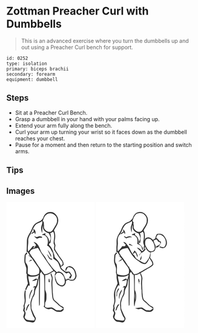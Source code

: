 # Zottman Preacher Curl with Dumbbells
> This is an advanced exercise where you turn the dumbbells up and out using a Preacher Curl bench for support.

``` 
id: 0252 
type: isolation 
primary: biceps brachii 
secondary: forearm 
equipment: dumbbell 
``` 

## Steps

 - Sit at a Preacher Curl Bench.
 - Grasp a dumbbell in your hand with your palms facing up.
 - Extend your arm fully along the bench.
 - Curl your arm up turning your wrist so it faces down as the dumbbell reaches your chest.
 - Pause for a moment and then return to the starting position and switch arms.

## Tips


## Images

<svg width="175pt" height="250pt" viewBox="0 0 175 250" xmlns="http://www.w3.org/2000/svg">
  <g fill="#FFF">
    <path d="M0 0h175v250H0V0m73.35 30.16c-.9 3.08-3.5 5.2-5.91 7.12-4.62 2.14-9.83 3.98-12.88 8.31-3.55 4.48-4.59 10.3-7.75 14.99-2.89 4.33-5.34 9.15-6.02 14.35-.03 7.84-.3 15.69-.71 23.5 1.2.34 2.41.63 3.63.9l-1.16-.03c2 3.07 3.91 6.19 5.92 9.26l-3.67-3.49-.59.92c2.88 2.29 6.19 4.4 7.98 7.71 3.24 5.38 7.22 10.23 10.83 15.34 2.93 3.5 2.7 8.59 1.5 12.72-4.73 3.51-11.08 3.99-16.7 2.93-1.99-.84-4.39-1.73-5.59-3.55 0-4.38.42-8.75.29-13.12-.89-2.83-1.98-5.72-4.18-7.81-1.32-5.15.12-10.35-.08-15.55 1.02-.8 2.04-1.59 3.08-2.35-.28-1.13-.62-2.23-.99-3.33-1.28 2.32-3.98 4.04-4.07 6.89-.39 4.36-.96 8.78-.42 13.15 1.13 4.01 2.68 7.9 3.74 11.93.4 3.4-.15 6.82-.19 10.23.33.41.99 1.24 1.32 1.65-.5 6.19.68 12.27 2.05 18.26-1.63 3.86-3.69 7.53-5.26 11.42.44.81.89 1.62 1.35 2.43 1.28-3.5 2.93-6.87 4.98-9.99.84.23 1.67.46 2.51.7-.13-6.5-2.92-12.54-2.98-19.01 7.03 1.97 14.87 1.61 21.08-2.52-.55 3.12-1.19 6.22-2.38 9.17-1.03-.64-2.06-1.29-3.1-1.9-2.33 1.23-4.68 2.45-6.86 3.92-.35.24-1.05.72-1.4.95 3.9.1 7.52-1.23 10.92-3.03-.85 4.57-1.1 9.36-3.28 13.57-.28-.01-.84-.04-1.12-.05l-.44-.26c-2-.08-3 1.72-4.17 3 .8-.2 2.41-.59 3.21-.79l.75-.07c-2.41 4.59-.72 10.13-3.05 14.79-3.28 6.68-6.71 13.9-5.69 21.55.57 3.53-.01 7.27 1.52 10.6 1.89 4.69 3.09 9.8 6.33 13.8 1.32 1.48.07 3.42-.13 5.09-4.87.59-9.74-.25-14.52-1.12-2.62-1.12-5.81-3.93-4.34-7.09 1.06-3.05 2.37-6.66.25-9.59-1.53-1.99-.4-4.47-.07-6.65-2.42-5.08 1.74-9.86 1.38-15 .29-6.23-1.02-12.48.13-18.67-.44-.78-.88-1.57-1.34-2.34-1.69 5.52-1.96 11.36-1.02 17.04.88 4.99-.21 10.13-2.17 14.75 1.27 3.07-.16 6.08-.6 9.14.68 1.25 1.58 2.34 2.4 3.5-.13 2.97-1.53 5.65-2.07 8.54.38 3.09 2.33 5.85 4.52 7.98 3.2 2.94 7.82 2.16 11.72 3.28 2.54.77 5.65-.08 6.83-2.61 1.01-2.25 2.75-5.09.92-7.39-2.91-4.64-4.76-9.81-6.99-14.78-1.61-3.31-.63-7.09-1.16-10.61-.56-4.44 1.76-8.48 2.45-12.76 1.62-2.5 3.21-5.06 4.22-7.87.71-2.73.52-5.63 1.49-8.3.94-3.58 3.77-6.32 4.43-10 .73-4.68 1.28-9.41 2.53-14.01.69 18.63-.42 37.3.45 55.91.64-1.16 1.45-2.35 1.32-3.75.2-20.4.21-40.81.46-61.21l2.01-1.74c-.14-.78-.29-1.56-.44-2.33 1.99 2.68 3.13 6.19 6.24 7.83 1.02 12.13.6 24.29.97 36.44-.08 7.72-.53 15.43-.32 23.15-.44.91-.87 1.82-1.3 2.74 2.86 2.65 6.05 4.94 10.08 5.25 1.96-.36 4-1.38 6-.73 3.5 1.65 6.5 4.21 10.07 5.73 2.94.29 5.99.61 8.91.03 1.64-.99 3.17-2.21 4.43-3.66.29-1.7-.04-3.43-.08-5.13-2.5-2.25-6.13-2.79-8.32-5.39-3.1-3.33-6.63-6.21-10.09-9.16-2.81-4.32-2.29-9.85-3.03-14.75-.13-8.71-1.43-17.45-.23-26.13.74-4.19-1.51-7.96-2.75-11.81-.19 0-.59-.01-.79-.02-1.36 3.59 2.76 7.1 1.93 10.92-1.86 8.91.13 17.93.2 26.9.36 5.05.46 10.36 2.57 15.04 2.56 3.01 5.87 5.32 8.73 8.05 3.03 3.88 7.95 5.4 11.29 8.94-1.78 1.32-3.64 2.55-5.58 3.62-2.52-.23-5.05-.4-7.58-.26-3.33-1.42-5.74-4.49-9.22-5.56-4.72-.33-9.98 1.92-14.1-1.48.29-2.71.39-5.44.5-8.17 3.33-4.48 2.32-10.23 2.55-15.43-.01-3.44-1.24-6.72-2.6-9.83-.16-9.75-.06-19.51.04-29.26 6.72-.48 11.78-5.39 17.74-7.99 1.05 1.09 2.12 2.16 3.2 3.22-3.34 3.98-1.12 9.16-1.27 13.78 1.54 4.03 2.79 8.88 6.95 11.04 2.76 1.49 6.08 3.46 9.21 1.82 4.31-1.75 5.46-6.72 5.64-10.89 1.41-.64 2.82-1.29 4.23-1.95 3.22 1.63 6.93 2.42 10.51 1.66 3.65-1.57 5.38-5.42 6.04-9.12-.83-7.52-3.6-16.6-11.81-18.85-3.16-1.7-6.07.91-8.78 2.29-.84 2.32-2.43 4.81-.8 7.16 1.13-2.97 2.86-5.63 4.64-8.23 3.1.44 6.49.87 8.81 3.2 3.39 2.76 4.39 7.2 5.36 11.23.96 3.7-.37 7.96-3.43 10.3-2.5.79-5.17.21-7.74.19-.82-.68-1.63-1.37-2.44-2.04-1.62.85-3.3 1.59-4.97 2.33-1.36-2.7-2.72-5.41-3.76-8.25-1.56-4.74-6.42-7.77-11.24-8.17-.74.38-2.22 1.16-2.97 1.54-4.83-4.5-9.79-8.98-13.15-14.76-3.37-3.83-6.28-7.98-8.55-12.56-3.08-6.27-9.22-10.62-11.13-17.5-2.42-6.26-5.71-14.13-13.26-15.13 1.65 2.8 6.22 4.63 4.14 8.44l-1.06-1.3c-.18 1.21-.36 2.41-.55 3.62-1.44.67-2.87 1.35-4.29 2.04.63-.73 1.88-2.19 2.5-2.92l.32 1.07c.16-.68.47-2.04.63-2.73-.95.09-2.85.26-3.8.35-2.32 3.9-5.68 6.99-8.74 10.29-1.61-7.26.77-14.54.25-21.85-.29-4.52 2.35-8.38 3.92-12.42l.77 1.25c.15-1.11.31-2.23.5-3.34 3.84-5.58 5.11-12.92 10.4-17.55 3.72-2.65 8.48-3.42 12.05-6.37 1.33 4.46-1.51 8.36-2.15 12.63-.11 3.83.84 7.65 2.22 11.2.49-5.46-.12-10.98 1.26-16.36.04 3.37-.17 7.06 1.89 9.94 2.27 3.64 6.28 5.52 10.13 7 1.74 3.8 4.34 7.68 3.01 12.05a37.39 37.39 0 0 0-2.85 6.48c.98-6.05-1.98-12.53-7.41-15.5.16-1.18.31-2.36.44-3.55-2.03.8-4.06 1.61-6.11 2.36-.08.37-.25 1.13-.33 1.51 4.48-1.11 8.21 2.67 10.24 6.24 1.41 4.7 1.36 9.96-.51 14.55 6.35 2.57 7.8 9.71 11.55 14.73.2 2.87.32 5.76.89 8.6-.24.61-.48 1.23-.72 1.85 3.24 2.8 7.27 4.75 9.83 8.26 2.51 4.2 3.2 9.24 5.7 13.44 3.41 3.02 7.04 5.81 10.73 8.49 1.55-.7 3.12-1.34 4.67-2.05 1.96 1.97 4.85 4.1 3.54 7.29-.26-.05-.78-.14-1.04-.18-.33.82-.97 2.47-1.3 3.29.44.73.89 1.46 1.34 2.18 2.37-1.5 2.72-4.33 3.84-6.67-1.07-2.92-3.04-5.34-5.07-7.64-2.38.09-4.75.1-7.12.2-3.71-2.68-8.37-5.04-9.73-9.76 2.11-.85 3.92-2.25 5.56-3.79.56-7.73-5.98-13.01-9.7-19.02-2.15-4.28-5.76-7.68-7.32-12.26-.73-3.05 1.5-6.08.43-9.11-.8-2.57-1.69-5.24-.99-7.96 1.53-6.62 1.45-13.85-1.55-20.06 3.07-5.77 7.54-11.18 8.37-17.86.9-6.1-2.35-12.08-7.01-15.83-3.48-2.85-8.4-3.21-12.65-2.23-4.7 1.4-8.24 5.57-9.68 10.15M53.29 53.18c.24 1.65.68 3.25 1.2 4.83-1.76 1.54-4.51 2.61-5.34 4.82 2.38-.03 4.31-2 6.41-2.97.4.92 1.21 2.76 1.61 3.68 1.61-3.83.47-9.08-3.88-10.36m9.27 15.3c-2.56 1.74-5.15-.45-7.71-.98 1.64 1.65 3.45 3.12 5.13 4.73.66-.01 1.33-.03 1.99-.04 2.58-1.87 5.73-1.88 8.77-1.48-.02-.52-.07-1.57-.09-2.1-2.64-.65-5.53-1.54-8.09-.13m19.26 26.39c2.13 4.83 4.91 9.34 6.86 14.25.12-1.72.45-3.6-.57-5.13-1.82-3.2-3.46-6.65-6.29-9.12m3.29 17.37c1.97.87 3.92 1.77 5.92 2.56-.49-1.09-1.01-2.16-1.54-3.23-.67 0-2.02.01-2.7.02-1.96-3.03-3.64-6.32-6.68-8.45 1.64 3.05 3.51 5.97 5 9.1m-40.97 5.44c2.19-.67 4.49-1.18 6.37-2.58-.16-.25-.49-.75-.66-1-2.24.35-3.78 2.47-5.71 3.58m39.65 40.77h2.49c-.44-2.43-.84-4.87-1.52-7.24-1.24 2.23-.97 4.8-.97 7.24m-34.2 16.26c-2.85 5.48-5.22 11.5-3.77 17.8.5-2.23.69-4.5 1.09-6.74 1.01-4.38 3.64-8.16 4.83-12.48-.72.47-1.44.94-2.15 1.42m-5.74 27.95c-2.53 2.95-4.09 6.55-4.64 10.39-.3.4-.91 1.18-1.22 1.57.6-.01 1.79-.04 2.39-.06 1.1-4.34 2.88-8.46 5.82-11.88-.59 0-1.76-.01-2.35-.02z"/>
    <path d="M79.59 24.53c8.05-6.59 22.05 1.25 20.92 11.48.42 5.35-2.81 9.84-5.5 14.15-2.01 3.04-3.54 6.72-6.98 8.45-4.64 1.26-9.24-1.02-11.86-4.87-3.04-2.91-.64-7.36-2.1-10.85 1.15-2.22-.9-4.09-1.8-5.96 1.63-4.51 3.12-9.58 7.32-12.4zM86.93 61.72c2-1.01 3.95-2.12 5.9-3.23 4.19 7.19.71 15.6.84 23.28.58 1.33 1.1 2.68 1.59 4.04-.6 2.72-.85 5.51-.82 8.29 5.18 7.87 10 16.02 15.96 23.33.63 1.75 1.45 3.55 1.24 5.47-.79 1.57-2.28 2.64-3.43 3.94-2.3-7.08-7.26-12.69-12.6-17.69-.26-2.73-.75-5.44-1.84-7.97-2.05-5.82-4.23-12.05-9.02-16.22-.04-.71-.11-2.14-.15-2.86.67-.27 2.01-.82 2.68-1.09.76-6.35 2.16-13.17-.35-19.29zM51.17 93.63c3.65-1.47 7.54-2.18 11.35-3.13 9.61 15.4 19.57 30.62 30.62 45.02-5.83 2.83-11.18 7.78-18.09 7.2-2.17-3.4-4.86-6.42-7.18-9.71-1.38-1.86-2.17-4.14-3.84-5.78-4.22-5.91-7.63-12.39-12.33-17.96-2.32-2.72-4-5.91-5.99-8.87 1.09-2.72 2.65-5.52 5.46-6.77zM96.39 145.77c1.4-1.88 2.27-4.51 4.53-5.49 2.78-.43 6.1-.67 8.11 1.7 5.02 3.61 6.91 10.11 6.82 16.05.01 2.61-1.47 5.21-3.7 6.56-5.72 1.49-11.38-3.57-13.07-8.75-1.01-3.33-2.05-6.65-2.69-10.07z"/>
  </g>
  <g fill="#333">
    <path d="M73.35 30.16c1.44-4.58 4.98-8.75 9.68-10.15 4.25-.98 9.17-.62 12.65 2.23 4.66 3.75 7.91 9.73 7.01 15.83-.83 6.68-5.3 12.09-8.37 17.86 3 6.21 3.08 13.44 1.55 20.06-.7 2.72.19 5.39.99 7.96 1.07 3.03-1.16 6.06-.43 9.11 1.56 4.58 5.17 7.98 7.32 12.26 3.72 6.01 10.26 11.29 9.7 19.02-1.64 1.54-3.45 2.94-5.56 3.79 1.36 4.72 6.02 7.08 9.73 9.76 2.37-.1 4.74-.11 7.12-.2 2.03 2.3 4 4.72 5.07 7.64-1.12 2.34-1.47 5.17-3.84 6.67-.45-.72-.9-1.45-1.34-2.18.33-.82.97-2.47 1.3-3.29.26.04.78.13 1.04.18 1.31-3.19-1.58-5.32-3.54-7.29-1.55.71-3.12 1.35-4.67 2.05-3.69-2.68-7.32-5.47-10.73-8.49-2.5-4.2-3.19-9.24-5.7-13.44-2.56-3.51-6.59-5.46-9.83-8.26.24-.62.48-1.24.72-1.85-.57-2.84-.69-5.73-.89-8.6-3.75-5.02-5.2-12.16-11.55-14.73 1.87-4.59 1.92-9.85.51-14.55-2.03-3.57-5.76-7.35-10.24-6.24.08-.38.25-1.14.33-1.51 2.05-.75 4.08-1.56 6.11-2.36-.13 1.19-.28 2.37-.44 3.55 5.43 2.97 8.39 9.45 7.41 15.5.74-2.24 1.7-4.42 2.85-6.48 1.33-4.37-1.27-8.25-3.01-12.05-3.85-1.48-7.86-3.36-10.13-7-2.06-2.88-1.85-6.57-1.89-9.94-1.38 5.38-.77 10.9-1.26 16.36-1.38-3.55-2.33-7.37-2.22-11.2.64-4.27 3.48-8.17 2.15-12.63-3.57 2.95-8.33 3.72-12.05 6.37-5.29 4.63-6.56 11.97-10.4 17.55-.19 1.11-.35 2.23-.5 3.34l-.77-1.25c-1.57 4.04-4.21 7.9-3.92 12.42.52 7.31-1.86 14.59-.25 21.85 3.06-3.3 6.42-6.39 8.74-10.29.95-.09 2.85-.26 3.8-.35-.16.69-.47 2.05-.63 2.73l-.32-1.07c-.62.73-1.87 2.19-2.5 2.92 1.42-.69 2.85-1.37 4.29-2.04.19-1.21.37-2.41.55-3.62l1.06 1.3c2.08-3.81-2.49-5.64-4.14-8.44 7.55 1 10.84 8.87 13.26 15.13 1.91 6.88 8.05 11.23 11.13 17.5 2.27 4.58 5.18 8.73 8.55 12.56 3.36 5.78 8.32 10.26 13.15 14.76.75-.38 2.23-1.16 2.97-1.54 4.82.4 9.68 3.43 11.24 8.17 1.04 2.84 2.4 5.55 3.76 8.25 1.67-.74 3.35-1.48 4.97-2.33.81.67 1.62 1.36 2.44 2.04 2.57.02 5.24.6 7.74-.19 3.06-2.34 4.39-6.6 3.43-10.3-.97-4.03-1.97-8.47-5.36-11.23-2.32-2.33-5.71-2.76-8.81-3.2-1.78 2.6-3.51 5.26-4.64 8.23-1.63-2.35-.04-4.84.8-7.16 2.71-1.38 5.62-3.99 8.78-2.29 8.21 2.25 10.98 11.33 11.81 18.85-.66 3.7-2.39 7.55-6.04 9.12-3.58.76-7.29-.03-10.51-1.66-1.41.66-2.82 1.31-4.23 1.95-.18 4.17-1.33 9.14-5.64 10.89-3.13 1.64-6.45-.33-9.21-1.82-4.16-2.16-5.41-7.01-6.95-11.04.15-4.62-2.07-9.8 1.27-13.78-1.08-1.06-2.15-2.13-3.2-3.22-5.96 2.6-11.02 7.51-17.74 7.99-.1 9.75-.2 19.51-.04 29.26 1.36 3.11 2.59 6.39 2.6 9.83-.23 5.2.78 10.95-2.55 15.43-.11 2.73-.21 5.46-.5 8.17 4.12 3.4 9.38 1.15 14.1 1.48 3.48 1.07 5.89 4.14 9.22 5.56 2.53-.14 5.06.03 7.58.26 1.94-1.07 3.8-2.3 5.58-3.62-3.34-3.54-8.26-5.06-11.29-8.94-2.86-2.73-6.17-5.04-8.73-8.05-2.11-4.68-2.21-9.99-2.57-15.04-.07-8.97-2.06-17.99-.2-26.9.83-3.82-3.29-7.33-1.93-10.92.2.01.6.02.79.02 1.24 3.85 3.49 7.62 2.75 11.81-1.2 8.68.1 17.42.23 26.13.74 4.9.22 10.43 3.03 14.75 3.46 2.95 6.99 5.83 10.09 9.16 2.19 2.6 5.82 3.14 8.32 5.39.04 1.7.37 3.43.08 5.13-1.26 1.45-2.79 2.67-4.43 3.66-2.92.58-5.97.26-8.91-.03-3.57-1.52-6.57-4.08-10.07-5.73-2-.65-4.04.37-6 .73-4.03-.31-7.22-2.6-10.08-5.25.43-.92.86-1.83 1.3-2.74-.21-7.72.24-15.43.32-23.15-.37-12.15.05-24.31-.97-36.44-3.11-1.64-4.25-5.15-6.24-7.83.15.77.3 1.55.44 2.33l-2.01 1.74c-.25 20.4-.26 40.81-.46 61.21.13 1.4-.68 2.59-1.32 3.75-.87-18.61.24-37.28-.45-55.91-1.25 4.6-1.8 9.33-2.53 14.01-.66 3.68-3.49 6.42-4.43 10-.97 2.67-.78 5.57-1.49 8.3-1.01 2.81-2.6 5.37-4.22 7.87-.69 4.28-3.01 8.32-2.45 12.76.53 3.52-.45 7.3 1.16 10.61 2.23 4.97 4.08 10.14 6.99 14.78 1.83 2.3.09 5.14-.92 7.39-1.18 2.53-4.29 3.38-6.83 2.61-3.9-1.12-8.52-.34-11.72-3.28-2.19-2.13-4.14-4.89-4.52-7.98.54-2.89 1.94-5.57 2.07-8.54-.82-1.16-1.72-2.25-2.4-3.5.44-3.06 1.87-6.07.6-9.14 1.96-4.62 3.05-9.76 2.17-14.75-.94-5.68-.67-11.52 1.02-17.04.46.77.9 1.56 1.34 2.34-1.15 6.19.16 12.44-.13 18.67.36 5.14-3.8 9.92-1.38 15-.33 2.18-1.46 4.66.07 6.65 2.12 2.93.81 6.54-.25 9.59-1.47 3.16 1.72 5.97 4.34 7.09 4.78.87 9.65 1.71 14.52 1.12.2-1.67 1.45-3.61.13-5.09-3.24-4-4.44-9.11-6.33-13.8-1.53-3.33-.95-7.07-1.52-10.6-1.02-7.65 2.41-14.87 5.69-21.55 2.33-4.66.64-10.2 3.05-14.79l-.75.07c-.8.2-2.41.59-3.21.79 1.17-1.28 2.17-3.08 4.17-3l.44.26c.28.01.84.04 1.12.05 2.18-4.21 2.43-9 3.28-13.57-3.4 1.8-7.02 3.13-10.92 3.03.35-.23 1.05-.71 1.4-.95 2.18-1.47 4.53-2.69 6.86-3.92 1.04.61 2.07 1.26 3.1 1.9 1.19-2.95 1.83-6.05 2.38-9.17-6.21 4.13-14.05 4.49-21.08 2.52.06 6.47 2.85 12.51 2.98 19.01-.84-.24-1.67-.47-2.51-.7-2.05 3.12-3.7 6.49-4.98 9.99-.46-.81-.91-1.62-1.35-2.43 1.57-3.89 3.63-7.56 5.26-11.42-1.37-5.99-2.55-12.07-2.05-18.26-.33-.41-.99-1.24-1.32-1.65.04-3.41.59-6.83.19-10.23-1.06-4.03-2.61-7.92-3.74-11.93-.54-4.37.03-8.79.42-13.15.09-2.85 2.79-4.57 4.07-6.89.37 1.1.71 2.2.99 3.33-1.04.76-2.06 1.55-3.08 2.35.2 5.2-1.24 10.4.08 15.55 2.2 2.09 3.29 4.98 4.18 7.81.13 4.37-.29 8.74-.29 13.12 1.2 1.82 3.6 2.71 5.59 3.55 5.62 1.06 11.97.58 16.7-2.93 1.2-4.13 1.43-9.22-1.5-12.72-3.61-5.11-7.59-9.96-10.83-15.34-1.79-3.31-5.1-5.42-7.98-7.71l.59-.92 3.67 3.49c-2.01-3.07-3.92-6.19-5.92-9.26l1.16.03c-1.22-.27-2.43-.56-3.63-.9.41-7.81.68-15.66.71-23.5.68-5.2 3.13-10.02 6.02-14.35 3.16-4.69 4.2-10.51 7.75-14.99 3.05-4.33 8.26-6.17 12.88-8.31 2.41-1.92 5.01-4.04 5.91-7.12m6.24-5.63c-4.2 2.82-5.69 7.89-7.32 12.4.9 1.87 2.95 3.74 1.8 5.96 1.46 3.49-.94 7.94 2.1 10.85 2.62 3.85 7.22 6.13 11.86 4.87 3.44-1.73 4.97-5.41 6.98-8.45 2.69-4.31 5.92-8.8 5.5-14.15 1.13-10.23-12.87-18.07-20.92-11.48m7.34 37.19c2.51 6.12 1.11 12.94.35 19.29-.67.27-2.01.82-2.68 1.09.04.72.11 2.15.15 2.86 4.79 4.17 6.97 10.4 9.02 16.22 1.09 2.53 1.58 5.24 1.84 7.97 5.34 5 10.3 10.61 12.6 17.69 1.15-1.3 2.64-2.37 3.43-3.94.21-1.92-.61-3.72-1.24-5.47-5.96-7.31-10.78-15.46-15.96-23.33-.03-2.78.22-5.57.82-8.29-.49-1.36-1.01-2.71-1.59-4.04-.13-7.68 3.35-16.09-.84-23.28-1.95 1.11-3.9 2.22-5.9 3.23M51.17 93.63c-2.81 1.25-4.37 4.05-5.46 6.77 1.99 2.96 3.67 6.15 5.99 8.87 4.7 5.57 8.11 12.05 12.33 17.96 1.67 1.64 2.46 3.92 3.84 5.78 2.32 3.29 5.01 6.31 7.18 9.71 6.91.58 12.26-4.37 18.09-7.2-11.05-14.4-21.01-29.62-30.62-45.02-3.81.95-7.7 1.66-11.35 3.13m45.22 52.14c.64 3.42 1.68 6.74 2.69 10.07 1.69 5.18 7.35 10.24 13.07 8.75 2.23-1.35 3.71-3.95 3.7-6.56.09-5.94-1.8-12.44-6.82-16.05-2.01-2.37-5.33-2.13-8.11-1.7-2.26.98-3.13 3.61-4.53 5.49z"/>
    <path d="M53.29 53.18c4.35 1.28 5.49 6.53 3.88 10.36-.4-.92-1.21-2.76-1.61-3.68-2.1.97-4.03 2.94-6.41 2.97.83-2.21 3.58-3.28 5.34-4.82-.52-1.58-.96-3.18-1.2-4.83zM62.56 68.48c2.56-1.41 5.45-.52 8.09.13.02.53.07 1.58.09 2.1-3.04-.4-6.19-.39-8.77 1.48-.66.01-1.33.03-1.99.04-1.68-1.61-3.49-3.08-5.13-4.73 2.56.53 5.15 2.72 7.71.98zM81.82 94.87c2.83 2.47 4.47 5.92 6.29 9.12 1.02 1.53.69 3.41.57 5.13-1.95-4.91-4.73-9.42-6.86-14.25zM85.11 112.24c-1.49-3.13-3.36-6.05-5-9.1 3.04 2.13 4.72 5.42 6.68 8.45.68-.01 2.03-.02 2.7-.02.53 1.07 1.05 2.14 1.54 3.23-2-.79-3.95-1.69-5.92-2.56zM44.14 117.68c1.93-1.11 3.47-3.23 5.71-3.58.17.25.5.75.66 1-1.88 1.4-4.18 1.91-6.37 2.58zM83.79 158.45c0-2.44-.27-5.01.97-7.24.68 2.37 1.08 4.81 1.52 7.24h-2.49zM49.59 174.71c.71-.48 1.43-.95 2.15-1.42-1.19 4.32-3.82 8.1-4.83 12.48-.4 2.24-.59 4.51-1.09 6.74-1.45-6.3.92-12.32 3.77-17.8zM43.85 202.66c.59.01 1.76.02 2.35.02-2.94 3.42-4.72 7.54-5.82 11.88-.6.02-1.79.05-2.39.06.31-.39.92-1.17 1.22-1.57.55-3.84 2.11-7.44 4.64-10.39z"/>
  </g>
</svg>

<svg width="175pt" height="250pt" viewBox="0 0 175 250" xmlns="http://www.w3.org/2000/svg">
  <g fill="#FFF">
    <path d="M0 0h175v250H0V0m76.48 24.5c-2.86 2.56-2.7 6.92-5.45 9.52-1.39 1.39-2.71 2.87-4.25 4.11-3.27 1.61-6.94 2.5-9.84 4.79-3.45 3.19-5.51 7.54-7.16 11.87-1.9 5.18-5.93 9.27-7.56 14.59-2.61 5.52-.9 11.73-1.7 17.57-.59 3.76.29 7.54-.41 11.28.9.48 1.81.95 2.72 1.4 1.72 2.87 3.5 5.7 5.42 8.45l-4.81-2.81c2.67 2.34 5.81 4.23 7.8 7.26-2.34 1.73-4.67 3.48-7.13 5.05 2.99-.55 6.14-1.48 7.8-4.29 2.59 3.97 5.12 7.98 8.14 11.64 2.27 3.38 5.75 6.61 5.21 11.07-.21 2.12.49 5.24-1.74 6.44-6.62 3.95-15.06 3.31-21.82.09-1.32-6.11.5-12.44-.81-18.55-.41-1.86-2.28-2.97-2.71-4.82-1.05-4.68.14-9.42.21-14.13.99-1.45 2.32-2.63 3.44-3.96-.58-.58-1.16-1.15-1.73-1.73-1.14 1.6-2.38 3.13-3.65 4.64-.37 3.66-.7 7.33-.81 11.01-.4 4.75 2.03 9.02 3.23 13.48 1.6 3.67.44 7.7.66 11.54.65 2.26 1.41 4.53 1.19 6.93-.32 4.81 1.17 9.44 2.07 14.11-3.13 6.69-6.71 13.47-7.25 20.98-.36 4.36.66 8.66.82 13-.17 3.7-1.01 7.38-2.51 10.77.95 2.47.45 4.96-.3 7.39-.92 2.25 1.5 3.8 2.01 5.81.22 3.16-2.33 5.85-1.86 9.01 1.49 4.51 5.04 9.09 10.17 9.28 3.97-.09 8.77 2.96 12.05-.5 1.49-2.45 3.65-5.87 1.66-8.6-2.93-4.62-4.71-9.81-6.97-14.76-1.6-3.28-.62-7.04-1.16-10.53-.57-4.46 1.76-8.53 2.47-12.83 1.62-2.52 3.23-5.09 4.23-7.92.7-3.03.62-6.23 1.76-9.16 1.08-3.14 3.54-5.67 4.13-9.01.74-4.67 1.19-9.41 2.67-13.93.31 18.49-.41 37.01.24 55.48 1.11-.85 1.53-2.1 1.4-3.45.21-20.35.14-40.71.51-61.07.82-1.01 1.64-2.02 2.44-3.05 1.11 1.85 2.17 3.73 3.32 5.56l1.97.48c1.36 12.6.65 25.29 1.07 37.93.23 8.27-1.56 16.72.31 24.87 1.51-3.79.87-8.05 2.82-11.71 1.03-6.97 1.34-14.59-1.99-21.05-.24-9.89.33-19.78-.16-29.66 1.2-.04 2.4-.07 3.6-.1 2.39-.96 4.73-2.05 7.03-3.23.48 2.75 1.73 5.27 2.46 7.95.5 4.34-.77 8.65-.49 13 .24 3.71.59 7.43.57 11.16l.4.67c.09 6.79-.01 13.94 2.66 20.3 2.46 2.96 5.76 5.13 8.63 7.69 2.78 4.21 8.02 5.51 11.32 9.19a37.949 37.949 0 0 1-5.64 3.64c-2.42-.25-4.86-.43-7.29-.26-3.3-1.25-5.63-4.13-8.87-5.47-4.52-.6-8.96 1.17-13.5 1.06 1.99 1.28 4.34 1.7 6.61 2.25 1.91-.41 3.89-1.39 5.85-.78 3.51 1.64 6.51 4.2 10.07 5.74 2.97.31 6.07.64 9.02.02 1.64-1 3.15-2.25 4.43-3.69.2-1.66-.06-3.32-.12-4.98-1.98-1.81-4.48-2.8-6.82-4.04-2.61-2.4-5.13-4.91-7.7-7.36-1.69-1.65-4.15-2.72-4.96-5.09-1.43-4.18-1.41-8.66-2.04-12.99.06-8.75-1.47-17.51-.13-26.23.72-4.54-1.85-8.59-3.46-12.63 4.1-2.03 7.8-4.75 11.83-6.9 4.61-2.77 9.94-4.67 13.32-9.08.76-5.7-3.39-10-6.26-14.4.7-3.41 1.07-6.9 1.06-10.39 3.29-.84 8.03-1.38 8.88-5.39 1.74-3.93 1.42-8.6-1.33-11.98-.72-1.99-1.34-4.01-1.94-6.03 2.1-.72 4.11-2.05 6.42-1.87 1.13 1.19 1.88 2.66 2.71 4.06 1.3.42 2.61.82 3.92 1.21.2 1.15.4 2.29.59 3.43-1.52 1.08-3.04 2.14-4.62 3.13-2.24.6-4.63 1.58-3.97 4.45 1.48-.6 2.95-1.2 4.44-1.8.6-.76 1.23-1.5 1.88-2.22 1.73-2.62 4.22-5.02 3.1-8.46-4.1-.69-4.93-5.7-8.73-6.76-.35-2.85 1.11-5.2 3.2-6.97 12.61-1.67 20.96 16.85 11.76 25.29-2.55-.33-5.29-.3-7.54-1.72-.56.4-1.11.8-1.65 1.2 2.15.9 4.34 1.7 6.59 2.32 1.37-.44 2.74-.85 4.13-1.21 2.46-1.96 3.88-4.98 4.35-8.04.5-6.26-2.94-12.04-6.96-16.55-3.34-3.36-8.28-3.43-12.61-2.38-1.76 2.12-2.62 4.72-3.18 7.39-.33 2.49-2.95 3.15-4.8 4.24-2.35-2-4.75-4.22-7.86-4.89-2.55-.48-4.97.69-7.19 1.77-.53 1.54-1.11 3.05-1.73 4.55 1.03-6.7 1.45-13.96-1.74-20.18 3.09-6.16 8.18-11.84 8.41-19.05.54-5.01-2.04-9.84-5.47-13.31-5.34-5.84-16.01-5.6-20.8.84m7.17 127.44c-.16 3.83 1.13 7.46 2.44 11-.21-1.53-.52-3.05-.89-4.55l1.27-.07c-.88-2.05-.13-5.63-2.82-6.38z"/>
    <path d="M80.86 22.75c4.4-1.34 9.86-1.97 13.72 1.11 3.59 2.86 6.53 7.3 5.92 12.08.47 6.36-3.96 11.38-6.95 16.54-1.79 3.14-4.38 7.03-8.55 6.36-4.2.35-7.29-3.04-9.56-6.1-2.24-2.88.63-7.05-1.8-9.79 2.13-1.96-.52-4.07-1.36-5.97 1.91-5.14 3.68-11.14 8.58-14.23z"/>
    <path d="M59.49 43.48c3.64-2.28 8.1-3.02 11.35-5.97 1.87 5.23-2.73 9.7-2.02 14.9.29 2.56.83 5.09 1.57 7.56 1.1-4.92-.45-10.55 2.43-14.95-.17 3.09-.95 6.51.93 9.27 2.16 3.99 6.39 6.14 10.49 7.62 1.78 3.83 4.43 7.76 3.02 12.16-1.12 2.09-2.67 4.23-2.09 6.75 2.6 1.1 2.59-2.21 2.75-3.89.22-5.07 1.23-10.43-1.01-15.22 1.97-.95 3.87-2.03 5.76-3.14.6 1.09 1.22 2.17 1.85 3.25.4 4.93.56 9.93-.65 14.77-.84 3.2.33 6.33 1.39 9.3-.57 2.43-.78 4.92-.76 7.41 2.2-.95 1.89-3.61 2.5-5.54 1.87 5.03 5.46 10.29 10.68 12.21-.66 4.87-1.6 9.97-4.83 13.87-1.93 2.25-3.16 5.24-5.8 6.78-3.56-.19-6.63-2.18-9.56-4.02-2.46-1.55-5.28-2.53-7.51-4.42-2.06-1.81-2.66-4.66-4.43-6.67-6.89-5.02-7.93-14.36-13.48-20.49-2.08-2.71-4.15-6.34-8.17-5.81 1.54 1.88 3.28 3.59 5.08 5.22-.57.99-1.18 1.97-1.79 2.95-1.81.02-3.63.04-5.44.03-2.13 3.98-5.5 7.01-8.64 10.16-1.08-4.45-.53-9.01-.02-13.49.63-4.64-1.08-9.44.57-13.96.6-2.48 2.2-4.5 3.65-6.52l.73 1.27c.11-1.14.23-2.27.37-3.4 2.65-2.77 3.15-6.71 5.01-9.94 1.68-2.9 3.31-6.03 6.07-8.05M53.08 53.8c.42 1.41.92 2.8 1.46 4.17-1.96 1.43-3.83 3.03-6.04 4.08.49.46.97.92 1.46 1.38 1.74-1.32 3.61-2.46 5.46-3.63.42 1.21.94 2.41 1.86 3.33 1.3-3.73-1-7.47-4.2-9.33m18.25 9.99c-.06.4-.17 1.2-.23 1.61 4.07-1.27 7.3 2.1 9.58 5.03 2.14 3.77 1.47 8.33 1.09 12.47 2.7.59 5.33 1.94 7.15 4.05 2.26 2.5 1.67 6.4 4.22 8.7 1.08-6.25-4.94-10.3-8.87-14.13 1.35-6.35-1.38-13.4-7.22-16.53.16-1.18.31-2.36.46-3.54-2.06.78-4.11 1.59-6.18 2.34m-15.83 3.5c.05.39.16 1.18.22 1.58 1.41.92 2.77 1.91 4.08 2.98 3.69-1.74 7.53-2.82 11.65-2.09-3.15-3.06-7.91-2.34-11.36-.24-1.52-.77-3.05-1.51-4.59-2.23m9.64 17.37c2.58.81 5.17 1.63 7.83 2.17-2.09-1.88-4.58-3.21-7.17-4.25-.16.52-.49 1.56-.66 2.08m15.75 5.6c2.87 3.02 6.37 5.38 8.77 8.9-1.84 2.1-3.58 4.33-4.71 6.91 1.91-.94 2.12-3.26 3.43-4.73 2.64-1.69 5.73-2.78 7.82-5.24.81-1.13 2.65-2.36 1.6-3.88-2.49-.48-3.2 3.23-5.24 4.26-1.39 1.32-2.82-.35-3.57-1.47-1.87-2.7-4.96-4.15-8.1-4.75m-8.34 12.04c2.18.23 3.59-1.33 4.5-3.07 2.54 2.89 3.4 6.66 5.13 10 .17-1.46.67-3.05-.12-4.42-1.53-3.26-2.93-6.83-6.05-8.92-.96 2.24-2.08 4.4-3.46 6.41m14.96 12.9c3.41-2.3 2.39-7.12 3.07-10.66-.51 3.79-3.85 6.74-3.07 10.66z"/>
    <path d="M100.56 72.71c2.95-1.15 6.52-.28 8.83 1.85 4.49 4.6 7.23 10.97 6.92 17.45-.79 5.69-9.09 7.22-12.62 3.16-2.7-2.89-4.34-6.57-6.07-10.07-.6-4.13-.84-9.67 2.94-12.39zM45.86 100.61c1.47-7.72 10.4-8.99 16.86-9.61 5.79 9.27 10.93 19.85 20.88 25.38 4.09 3.31 8.83 6.73 14.37 6.2 4.2-2.77 6.16-7.68 8-12.14 1.35 4.48 5.99 7.81 5.67 12.74-3.44 4.26-8.73 6.3-13.3 9.06-4.14 2.06-7.74 5.1-12.11 6.7-3.09 2.8-7.17 4.1-11.32 3.83-2.08-3.39-4.64-6.43-6.99-9.62-1.04-1.64-2.58-3.22-2.36-5.32-.37-.02-1.1-.07-1.46-.1-4.15-6.72-8.23-13.54-13.31-19.62-1.86-2.35-3.23-5.03-4.93-7.5zM43.42 146.64c6.99 1.98 14.86 1.66 21-2.53-.51 3.19-1.18 6.35-2.4 9.36-.97-.75-1.85-1.72-3.13-1.92-2.88 1.16-5.52 2.84-8.05 4.64 3.4-.01 7.01-.32 9.51-2.96 1.6 3.51.05 7.49-.93 10.98-.59.99-.5 3.18-2.19 2.61-.28-.2-.86-.59-1.15-.79-1.23 1.1-2.41 2.25-3.5 3.49 1.07-.28 2.14-.52 3.22-.73l.39.2c-1.74 4.88-.46 10.41-2.95 15.1-3.27 6.42-6.35 13.49-5.39 20.86.38 2.78.25 5.62.73 8.39 1.49 4.2 3.01 8.41 4.77 12.51.86 2.12 3.54 3.63 2.88 6.19 0 1.27-.87 2.65-2.28 2.52-3.65.51-7.25-.49-10.86-.86-2.96-.07-5.43-2.24-6.7-4.77-.21-3.83 3.3-7.69 1.01-11.44-1.88-2.2-1.09-4.98-.47-7.5-2.51-5.03 1.72-9.8 1.34-14.9.33-6.44-1.11-12.94.21-19.3 1.36-4.03 3.45-7.77 5.69-11.36.53.38 1.58 1.16 2.11 1.54.21-6.64-2.93-12.75-2.86-19.33m.37 24.59c-1.01 2.27-1.98 4.56-2.92 6.86-.21 2.89-.32 5.78-.41 8.66h.9c.17-2.28.25-4.56.3-6.84 1.12-2.95 2.62-5.71 4.25-8.4l-2.12-.28m2.05 21.13c.79-3.39.71-6.98 2.24-10.17 1.09-3.07 3.3-5.79 3.36-9.16-4.72 5.07-6.97 12.48-5.6 19.33m-1.99 10.32c-3.26 3.41-4.1 8.09-5.55 12.39 1.34-.38 2.62-1.03 2.78-2.57.81-3.7 2.87-6.86 5.05-9.87-.57.01-1.71.03-2.28.05zM77.48 193.99c-.37-4.44-.71-8.99.08-13.4.34 4.45.38 8.96-.08 13.4z"/>
  </g>
  <g fill="#333">
    <path d="M76.48 24.5c4.79-6.44 15.46-6.68 20.8-.84 3.43 3.47 6.01 8.3 5.47 13.31-.23 7.21-5.32 12.89-8.41 19.05 3.19 6.22 2.77 13.48 1.74 20.18.62-1.5 1.2-3.01 1.73-4.55 2.22-1.08 4.64-2.25 7.19-1.77 3.11.67 5.51 2.89 7.86 4.89 1.85-1.09 4.47-1.75 4.8-4.24.56-2.67 1.42-5.27 3.18-7.39 4.33-1.05 9.27-.98 12.61 2.38 4.02 4.51 7.46 10.29 6.96 16.55-.47 3.06-1.89 6.08-4.35 8.04-1.39.36-2.76.77-4.13 1.21-2.25-.62-4.44-1.42-6.59-2.32.54-.4 1.09-.8 1.65-1.2 2.25 1.42 4.99 1.39 7.54 1.72 9.2-8.44.85-26.96-11.76-25.29-2.09 1.77-3.55 4.12-3.2 6.97 3.8 1.06 4.63 6.07 8.73 6.76 1.12 3.44-1.37 5.84-3.1 8.46-.65.72-1.28 1.46-1.88 2.22-1.49.6-2.96 1.2-4.44 1.8-.66-2.87 1.73-3.85 3.97-4.45 1.58-.99 3.1-2.05 4.62-3.13-.19-1.14-.39-2.28-.59-3.43-1.31-.39-2.62-.79-3.92-1.21-.83-1.4-1.58-2.87-2.71-4.06-2.31-.18-4.32 1.15-6.42 1.87.6 2.02 1.22 4.04 1.94 6.03 2.75 3.38 3.07 8.05 1.33 11.98-.85 4.01-5.59 4.55-8.88 5.39.01 3.49-.36 6.98-1.06 10.39 2.87 4.4 7.02 8.7 6.26 14.4-3.38 4.41-8.71 6.31-13.32 9.08-4.03 2.15-7.73 4.87-11.83 6.9 1.61 4.04 4.18 8.09 3.46 12.63-1.34 8.72.19 17.48.13 26.23.63 4.33.61 8.81 2.04 12.99.81 2.37 3.27 3.44 4.96 5.09 2.57 2.45 5.09 4.96 7.7 7.36 2.34 1.24 4.84 2.23 6.82 4.04.06 1.66.32 3.32.12 4.98a19.598 19.598 0 0 1-4.43 3.69c-2.95.62-6.05.29-9.02-.02-3.56-1.54-6.56-4.1-10.07-5.74-1.96-.61-3.94.37-5.85.78-2.27-.55-4.62-.97-6.61-2.25 4.54.11 8.98-1.66 13.5-1.06 3.24 1.34 5.57 4.22 8.87 5.47 2.43-.17 4.87.01 7.29.26 1.99-1.05 3.87-2.26 5.64-3.64-3.3-3.68-8.54-4.98-11.32-9.19-2.87-2.56-6.17-4.73-8.63-7.69-2.67-6.36-2.57-13.51-2.66-20.3l-.4-.67c.02-3.73-.33-7.45-.57-11.16-.28-4.35.99-8.66.49-13-.73-2.68-1.98-5.2-2.46-7.95-2.3 1.18-4.64 2.27-7.03 3.23-1.2.03-2.4.06-3.6.1.49 9.88-.08 19.77.16 29.66 3.33 6.46 3.02 14.08 1.99 21.05-1.95 3.66-1.31 7.92-2.82 11.71-1.87-8.15-.08-16.6-.31-24.87-.42-12.64.29-25.33-1.07-37.93l-1.97-.48c-1.15-1.83-2.21-3.71-3.32-5.56-.8 1.03-1.62 2.04-2.44 3.05-.37 20.36-.3 40.72-.51 61.07.13 1.35-.29 2.6-1.4 3.45-.65-18.47.07-36.99-.24-55.48-1.48 4.52-1.93 9.26-2.67 13.93-.59 3.34-3.05 5.87-4.13 9.01-1.14 2.93-1.06 6.13-1.76 9.16-1 2.83-2.61 5.4-4.23 7.92-.71 4.3-3.04 8.37-2.47 12.83.54 3.49-.44 7.25 1.16 10.53 2.26 4.95 4.04 10.14 6.97 14.76 1.99 2.73-.17 6.15-1.66 8.6-3.28 3.46-8.08.41-12.05.5-5.13-.19-8.68-4.77-10.17-9.28-.47-3.16 2.08-5.85 1.86-9.01-.51-2.01-2.93-3.56-2.01-5.81.75-2.43 1.25-4.92.3-7.39 1.5-3.39 2.34-7.07 2.51-10.77-.16-4.34-1.18-8.64-.82-13 .54-7.51 4.12-14.29 7.25-20.98-.9-4.67-2.39-9.3-2.07-14.11.22-2.4-.54-4.67-1.19-6.93-.22-3.84.94-7.87-.66-11.54-1.2-4.46-3.63-8.73-3.23-13.48.11-3.68.44-7.35.81-11.01 1.27-1.51 2.51-3.04 3.65-4.64.57.58 1.15 1.15 1.73 1.73-1.12 1.33-2.45 2.51-3.44 3.96-.07 4.71-1.26 9.45-.21 14.13.43 1.85 2.3 2.96 2.71 4.82 1.31 6.11-.51 12.44.81 18.55 6.76 3.22 15.2 3.86 21.82-.09 2.23-1.2 1.53-4.32 1.74-6.44.54-4.46-2.94-7.69-5.21-11.07-3.02-3.66-5.55-7.67-8.14-11.64-1.66 2.81-4.81 3.74-7.8 4.29 2.46-1.57 4.79-3.32 7.13-5.05-1.99-3.03-5.13-4.92-7.8-7.26l4.81 2.81c-1.92-2.75-3.7-5.58-5.42-8.45-.91-.45-1.82-.92-2.72-1.4.7-3.74-.18-7.52.41-11.28.8-5.84-.91-12.05 1.7-17.57 1.63-5.32 5.66-9.41 7.56-14.59 1.65-4.33 3.71-8.68 7.16-11.87 2.9-2.29 6.57-3.18 9.84-4.79 1.54-1.24 2.86-2.72 4.25-4.11 2.75-2.6 2.59-6.96 5.45-9.52m4.38-1.75c-4.9 3.09-6.67 9.09-8.58 14.23.84 1.9 3.49 4.01 1.36 5.97 2.43 2.74-.44 6.91 1.8 9.79 2.27 3.06 5.36 6.45 9.56 6.1 4.17.67 6.76-3.22 8.55-6.36 2.99-5.16 7.42-10.18 6.95-16.54.61-4.78-2.33-9.22-5.92-12.08-3.86-3.08-9.32-2.45-13.72-1.11M59.49 43.48c-2.76 2.02-4.39 5.15-6.07 8.05-1.86 3.23-2.36 7.17-5.01 9.94-.14 1.13-.26 2.26-.37 3.4l-.73-1.27c-1.45 2.02-3.05 4.04-3.65 6.52-1.65 4.52.06 9.32-.57 13.96-.51 4.48-1.06 9.04.02 13.49 3.14-3.15 6.51-6.18 8.64-10.16 1.81.01 3.63-.01 5.44-.03.61-.98 1.22-1.96 1.79-2.95-1.8-1.63-3.54-3.34-5.08-5.22 4.02-.53 6.09 3.1 8.17 5.81 5.55 6.13 6.59 15.47 13.48 20.49 1.77 2.01 2.37 4.86 4.43 6.67 2.23 1.89 5.05 2.87 7.51 4.42 2.93 1.84 6 3.83 9.56 4.02 2.64-1.54 3.87-4.53 5.8-6.78 3.23-3.9 4.17-9 4.83-13.87-5.22-1.92-8.81-7.18-10.68-12.21-.61 1.93-.3 4.59-2.5 5.54-.02-2.49.19-4.98.76-7.41-1.06-2.97-2.23-6.1-1.39-9.3 1.21-4.84 1.05-9.84.65-14.77-.63-1.08-1.25-2.16-1.85-3.25-1.89 1.11-3.79 2.19-5.76 3.14 2.24 4.79 1.23 10.15 1.01 15.22-.16 1.68-.15 4.99-2.75 3.89-.58-2.52.97-4.66 2.09-6.75 1.41-4.4-1.24-8.33-3.02-12.16-4.1-1.48-8.33-3.63-10.49-7.62-1.88-2.76-1.1-6.18-.93-9.27-2.88 4.4-1.33 10.03-2.43 14.95-.74-2.47-1.28-5-1.57-7.56-.71-5.2 3.89-9.67 2.02-14.9-3.25 2.95-7.71 3.69-11.35 5.97m41.07 29.23c-3.78 2.72-3.54 8.26-2.94 12.39 1.73 3.5 3.37 7.18 6.07 10.07 3.53 4.06 11.83 2.53 12.62-3.16.31-6.48-2.43-12.85-6.92-17.45-2.31-2.13-5.88-3-8.83-1.85m-54.7 27.9c1.7 2.47 3.07 5.15 4.93 7.5 5.08 6.08 9.16 12.9 13.31 19.62.36.03 1.09.08 1.46.1-.22 2.1 1.32 3.68 2.36 5.32 2.35 3.19 4.91 6.23 6.99 9.62 4.15.27 8.23-1.03 11.32-3.83 4.37-1.6 7.97-4.64 12.11-6.7 4.57-2.76 9.86-4.8 13.3-9.06.32-4.93-4.32-8.26-5.67-12.74-1.84 4.46-3.8 9.37-8 12.14-5.54.53-10.28-2.89-14.37-6.2-9.95-5.53-15.09-16.11-20.88-25.38-6.46.62-15.39 1.89-16.86 9.61m-2.44 46.03c-.07 6.58 3.07 12.69 2.86 19.33-.53-.38-1.58-1.16-2.11-1.54-2.24 3.59-4.33 7.33-5.69 11.36-1.32 6.36.12 12.86-.21 19.3.38 5.1-3.85 9.87-1.34 14.9-.62 2.52-1.41 5.3.47 7.5 2.29 3.75-1.22 7.61-1.01 11.44 1.27 2.53 3.74 4.7 6.7 4.77 3.61.37 7.21 1.37 10.86.86 1.41.13 2.28-1.25 2.28-2.52.66-2.56-2.02-4.07-2.88-6.19-1.76-4.1-3.28-8.31-4.77-12.51-.48-2.77-.35-5.61-.73-8.39-.96-7.37 2.12-14.44 5.39-20.86 2.49-4.69 1.21-10.22 2.95-15.1l-.39-.2c-1.08.21-2.15.45-3.22.73 1.09-1.24 2.27-2.39 3.5-3.49.29.2.87.59 1.15.79 1.69.57 1.6-1.62 2.19-2.61.98-3.49 2.53-7.47.93-10.98-2.5 2.64-6.11 2.95-9.51 2.96 2.53-1.8 5.17-3.48 8.05-4.64 1.28.2 2.16 1.17 3.13 1.92 1.22-3.01 1.89-6.17 2.4-9.36-6.14 4.19-14.01 4.51-21 2.53m34.06 47.35c.46-4.44.42-8.95.08-13.4-.79 4.41-.45 8.96-.08 13.4z"/>
    <path d="M53.08 53.8c3.2 1.86 5.5 5.6 4.2 9.33-.92-.92-1.44-2.12-1.86-3.33-1.85 1.17-3.72 2.31-5.46 3.63-.49-.46-.97-.92-1.46-1.38 2.21-1.05 4.08-2.65 6.04-4.08a51.47 51.47 0 0 1-1.46-4.17zM71.33 63.79c2.07-.75 4.12-1.56 6.18-2.34-.15 1.18-.3 2.36-.46 3.54 5.84 3.13 8.57 10.18 7.22 16.53 3.93 3.83 9.95 7.88 8.87 14.13-2.55-2.3-1.96-6.2-4.22-8.7-1.82-2.11-4.45-3.46-7.15-4.05.38-4.14 1.05-8.7-1.09-12.47-2.28-2.93-5.51-6.3-9.58-5.03.06-.41.17-1.21.23-1.61zM55.5 67.29c1.54.72 3.07 1.46 4.59 2.23 3.45-2.1 8.21-2.82 11.36.24-4.12-.73-7.96.35-11.65 2.09a47.276 47.276 0 0 0-4.08-2.98c-.06-.4-.17-1.19-.22-1.58zM65.14 84.66c.17-.52.5-1.56.66-2.08 2.59 1.04 5.08 2.37 7.17 4.25-2.66-.54-5.25-1.36-7.83-2.17z"/>
    <path d="M80.89 90.26c3.14.6 6.23 2.05 8.1 4.75.75 1.12 2.18 2.79 3.57 1.47 2.04-1.03 2.75-4.74 5.24-4.26 1.05 1.52-.79 2.75-1.6 3.88-2.09 2.46-5.18 3.55-7.82 5.24-1.31 1.47-1.52 3.79-3.43 4.73 1.13-2.58 2.87-4.81 4.71-6.91-2.4-3.52-5.9-5.88-8.77-8.9zM72.55 102.3c1.38-2.01 2.5-4.17 3.46-6.41 3.12 2.09 4.52 5.66 6.05 8.92.79 1.37.29 2.96.12 4.42-1.73-3.34-2.59-7.11-5.13-10-.91 1.74-2.32 3.3-4.5 3.07zM87.51 115.2c-.78-3.92 2.56-6.87 3.07-10.66-.68 3.54.34 8.36-3.07 10.66zM83.65 151.94c2.69.75 1.94 4.33 2.82 6.38l-1.27.07c.37 1.5.68 3.02.89 4.55-1.31-3.54-2.6-7.17-2.44-11zM43.79 171.23l2.12.28c-1.63 2.69-3.13 5.45-4.25 8.4-.05 2.28-.13 4.56-.3 6.84h-.9c.09-2.88.2-5.77.41-8.66.94-2.3 1.91-4.59 2.92-6.86zM45.84 192.36c-1.37-6.85.88-14.26 5.6-19.33-.06 3.37-2.27 6.09-3.36 9.16-1.53 3.19-1.45 6.78-2.24 10.17zM43.85 202.68c.57-.02 1.71-.04 2.28-.05-2.18 3.01-4.24 6.17-5.05 9.87-.16 1.54-1.44 2.19-2.78 2.57 1.45-4.3 2.29-8.98 5.55-12.39z"/>
  </g>
</svg>
